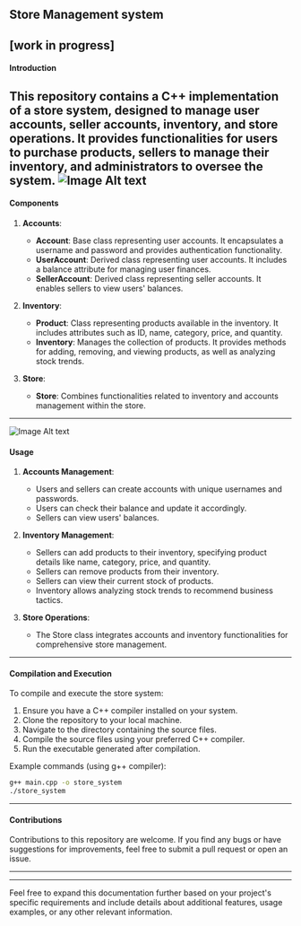 ## Store Management system 
[work in progress]
---

#### Introduction

This repository contains a C++ implementation of a store system, designed to manage user accounts, seller accounts, inventory, and store operations. It provides functionalities for users to purchase products, sellers to manage their inventory, and administrators to oversee the system.
![Image Alt text](flowaccounts.png)
---

#### Components

1. **Accounts**:
   - **Account**: Base class representing user accounts. It encapsulates a username and password and provides authentication functionality.
   - **UserAccount**: Derived class representing user accounts. It includes a balance attribute for managing user finances.
   - **SellerAccount**: Derived class representing seller accounts. It enables sellers to view users' balances.

2. **Inventory**:
   - **Product**: Class representing products available in the inventory. It includes attributes such as ID, name, category, price, and quantity.
   - **Inventory**: Manages the collection of products. It provides methods for adding, removing, and viewing products, as well as analyzing stock trends.

3. **Store**:
   - **Store**: Combines functionalities related to inventory and accounts management within the store.

---
![Image Alt text](iNVENTORYflow.png)
#### Usage

1. **Accounts Management**:
   - Users and sellers can create accounts with unique usernames and passwords.
   - Users can check their balance and update it accordingly.
   - Sellers can view users' balances.

2. **Inventory Management**:
   - Sellers can add products to their inventory, specifying product details like name, category, price, and quantity.
   - Sellers can remove products from their inventory.
   - Sellers can view their current stock of products.
   - Inventory allows analyzing stock trends to recommend business tactics.

3. **Store Operations**:
   - The Store class integrates accounts and inventory functionalities for comprehensive store management.

---

#### Compilation and Execution

To compile and execute the store system:

1. Ensure you have a C++ compiler installed on your system.
2. Clone the repository to your local machine.
3. Navigate to the directory containing the source files.
4. Compile the source files using your preferred C++ compiler.
5. Run the executable generated after compilation.

Example commands (using g++ compiler):

```bash
g++ main.cpp -o store_system
./store_system
```

---

#### Contributions

Contributions to this repository are welcome. If you find any bugs or have suggestions for improvements, feel free to submit a pull request or open an issue.

---


---

Feel free to expand this documentation further based on your project's specific requirements and include details about additional features, usage examples, or any other relevant information.
